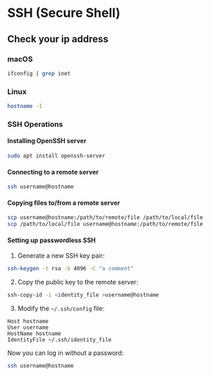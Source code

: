 # SSH (Secure Shell)

## Check your ip address

### macOS

```sh
ifconfig | grep inet
```

### Linux

```sh
hostname -I
```

### SSH Operations

#### Installing OpenSSH server

```sh
sudo apt install openssh-server
```

#### Connecting to a remote server

```sh
ssh username@hostname
```

#### Copying files to/from a remote server

```sh
scp username@hostname:/path/to/remote/file /path/to/local/file
scp /path/to/local/file username@hostname:/path/to/remote/file
```

#### Setting up passwordless SSH

1. Generate a new SSH key pair:

```sh
ssh-keygen -t rsa -b 4096 -C "a comment"
```

2. Copy the public key to the remote server:

```sh
ssh-copy-id -i <identity_file >username@hostname
```

3. Modify the `~/.ssh/config` file:

```config
Host hostname
User username
HostName hostname
IdentityFile ~/.ssh/identity_file
```

Now you can log in without a password:

```sh
ssh username@hostname
```
